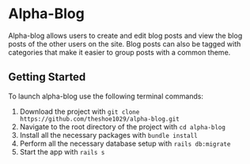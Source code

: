 # Alpha-Blog #

Alpha-blog allows users to create and edit blog posts and view the blog posts of the other users on the site. Blog posts can also be tagged with categories that make it easier to group posts with a common theme.

## Getting Started ##
To launch alpha-blog use the following terminal commands:
1. Download the project with `git clone https://github.com/theshoe1029/alpha-blog.git`
2. Navigate to the root directory of the project with `cd alpha-blog`
3. Install all the necessary packages with `bundle install`
4. Perform all the necessary database setup with `rails db:migrate`
5. Start the app with `rails s`
